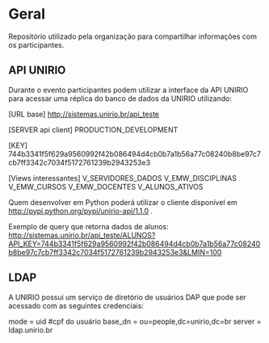 
# Geral
Repositório utilizado pela organização para compartilhar informações com os participantes.


## API UNIRIO

Durante o evento participantes podem utilizar a interface da API UNIRIO para acessar uma réplica do banco de dados da UNIRIO utilizando:

[URL base]
http://sistemas.unirio.br/api_teste

[SERVER api client]
PRODUCTION_DEVELOPMENT

[KEY]
744b3341f5f629a9560992f42b086494d4cb0b7a1b56a77c08240b8be97c7cb7ff3342c7034f5172761239b2943253e3

[Views interessantes]
V_SERVIDORES_DADOS
V_EMW_DISCIPLINAS
V_EMW_CURSOS
V_EMW_DOCENTES
V_ALUNOS_ATIVOS


Quem desenvolver em Python poderá utilizar o cliente disponível em http://pypi.python.org/pypi/unirio-api/1.1.0 .


Exemplo de query que retorna dados de alunos: http://sistemas.unirio.br/api_teste/ALUNOS?API_KEY=744b3341f5f629a9560992f42b086494d4cb0b7a1b56a77c08240b8be97c7cb7ff3342c7034f5172761239b2943253e3&LMIN=100

## LDAP 

A UNIRIO possui um serviço de diretório de usuários DAP que pode ser acessado com as seguintes credenciais:

mode = uid  #cpf do usuário
base_dn = ou=people,dc=unirio,dc=br
server = ldap.unirio.br
